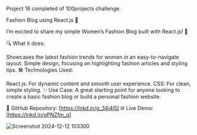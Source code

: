 Project 16 completed of 100projects challenge.

Fashion Blog using React.js 🌟

I’m excited to share my simple Women’s Fashion Blog built with React.js! 🎉

🔍 What it does:

Showcases the latest fashion trends for women in an easy-to-navigate layout.
Simple design, focusing on highlighting fashion articles and styling tips.
🛠️ Technologies Used:

React.js: For dynamic content and smooth user experience.
CSS: For clean, simple styling.
✨ Use Case:
A great starting point for anyone looking to create a basic fashion blog or build a personal fashion website.

🔗 GitHub Repository: [https://lnkd.in/g_34i4j5]
🌐 Live Demo: [https://lnkd.in/gPNZfm_q]

![Screenshot 2024-12-12 103300](https://github.com/user-attachments/assets/3372241c-5fc7-4cb9-886e-14afa7747c03)
